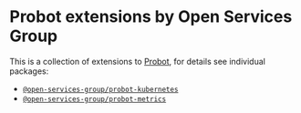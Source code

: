 # Probot extensions by Open Services Group

This is a collection of extensions to [Probot][probot], for details see individual packages:

- [`@open-services-group/probot-kubernetes`](./packages/probot-kubernetes)
- [`@open-services-group/probot-metrics`](./packages/probot-metrics)


[probot]: https://probot.github.io/
